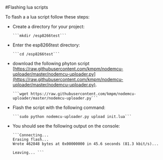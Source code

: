 #Flashing lua scripts

To flash a a lua script follow these steps:

* Create a directory for your project:

      ```mkdir /esp8266test```

* Enter the esp8266test directory:

      ```cd /esp8266test```

* download the following phyton script [https://raw.githubusercontent.com/kmpm/nodemcu-uploader/master/nodemcu-uploader.py](https://raw.githubusercontent.com/kmpm/nodemcu-uploader/master/nodemcu-uploader.py).


      ```wget https://raw.githubusercontent.com/kmpm/nodemcu-uploader/master/nodemcu-uploader.py```


* Flash the script with the following command:

      ```sudo python nodemcu-uploader.py upload init.lua```

* You should see the following output on the console:

      ```Connecting...
      Erasing flash...
      Wrote 462848 bytes at 0x00000000 in 45.6 seconds (81.3 kbit/s)...

      Leaving... ```
